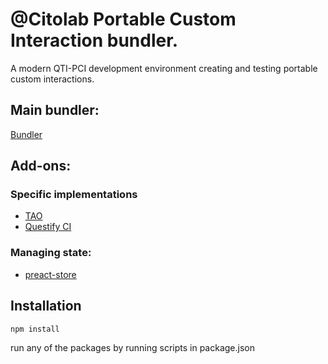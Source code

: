 # @Citolab Portable Custom Interaction bundler.

A modern QTI-PCI development environment creating and testing portable custom interactions.

## Main bundler:
[Bundler](./lib/tspci/)

## Add-ons:

### Specific implementations
- [TAO](./lib/tspci-tao/)
- [Questify CI](./lib/tspci-qbci/)

### Managing state:
- [preact-store](./lib/preact-store//)

## Installation

```sh
npm install
```

run any of the packages by running scripts in package.json